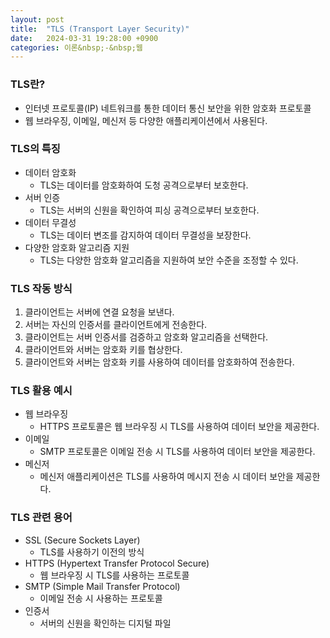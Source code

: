 ```yaml
---
layout: post
title:  "TLS (Transport Layer Security)"
date:   2024-03-31 19:28:00 +0900
categories: 이론&nbsp;-&nbsp;웹
---
```


### TLS란?

- 인터넷 프로토콜(IP) 네트워크를 통한 데이터 통신 보안을 위한 암호화 프로토콜
- 웹 브라우징, 이메일, 메신저 등 다양한 애플리케이션에서 사용된다.

### TLS의 특징

- 데이터 암호화
    - TLS는 데이터를 암호화하여 도청 공격으로부터 보호한다.
- 서버 인증
    - TLS는 서버의 신원을 확인하여 피싱 공격으로부터 보호한다.
- 데이터 무결성
    - TLS는 데이터 변조를 감지하여 데이터 무결성을 보장한다.
- 다양한 암호화 알고리즘 지원
    - TLS는 다양한 암호화 알고리즘을 지원하여 보안 수준을 조정할 수 있다.

### TLS 작동 방식

1. 클라이언트는 서버에 연결 요청을 보낸다.
2. 서버는 자신의 인증서를 클라이언트에게 전송한다.
3. 클라이언트는 서버 인증서를 검증하고 암호화 알고리즘을 선택한다.
4. 클라이언트와 서버는 암호화 키를 협상한다.
5. 클라이언트와 서버는 암호화 키를 사용하여 데이터를 암호화하여 전송한다.

### TLS 활용 예시

- 웹 브라우징
    - HTTPS 프로토콜은 웹 브라우징 시 TLS를 사용하여 데이터 보안을 제공한다.
- 이메일
    - SMTP 프로토콜은 이메일 전송 시 TLS를 사용하여 데이터 보안을 제공한다.
- 메신저
    - 메신저 애플리케이션은 TLS를 사용하여 메시지 전송 시 데이터 보안을 제공한다.

### TLS 관련 용어

- SSL (Secure Sockets Layer)
    - TLS를 사용하기 이전의 방식
- HTTPS (Hypertext Transfer Protocol Secure)
    - 웹 브라우징 시 TLS를 사용하는 프로토콜
- SMTP (Simple Mail Transfer Protocol)
    - 이메일 전송 시 사용하는 프로토콜
- 인증서
    - 서버의 신원을 확인하는 디지털 파일